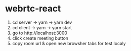 # webrtc-react
1. cd server -> yarn -> yarn dev
2. cd client -> yarn -> yarn start
3. go to http://localhost:3000
4. click create meeting button
5. copy room url & open new browsher tabs for test localy 


